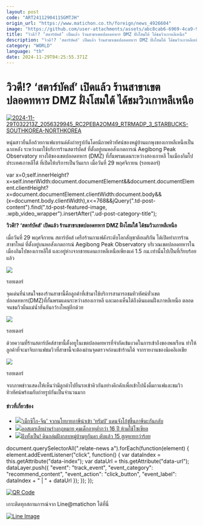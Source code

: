 ```yaml
---
layout: post
code: "ART2411290411SGMTJH"
origin_url: "https://www.matichon.co.th/foreign/news_4926604"
image: "https://github.com/user-attachments/assets/abc8cab6-6969-4ca9-92e2-307352be305c"
title: "วิวดี!? ‘สตาร์บัคส์’ เปิดแล้ว ร้านสาขาเขตปลอดทหาร DMZ ฝั่งโสมใต้ ได้ชมวิวเกาหลีเหนือ"
description: "วิวดี!? 'สตาร์บัคส์' เปิดแล้ว ร้านสาขาเขตปลอดทหาร DMZ ฝั่งโสมใต้ ได้ชมวิวเกาหลีเหนือ"
category: "WORLD"
language: "th"
date: 2024-11-29T04:25:55.371Z
---
```


# วิวดี!? ‘สตาร์บัคส์’ เปิดแล้ว ร้านสาขาเขตปลอดทหาร DMZ ฝั่งโสมใต้ ได้ชมวิวเกาหลีเหนือ

[![](https://www.matichon.co.th/wp-content/uploads/2024/11/2024-11-29T032213Z_2056329945_RC2PEBA2OM49_RTRMADP_3_STARBUCKS-SOUTHKOREA-NORTHKOREA.jpg "2024-11-29T032213Z_2056329945_RC2PEBA2OM49_RTRMADP_3_STARBUCKS-SOUTHKOREA-NORTHKOREA")](https://www.matichon.co.th/wp-content/uploads/2024/11/2024-11-29T032213Z_2056329945_RC2PEBA2OM49_RTRMADP_3_STARBUCKS-SOUTHKOREA-NORTHKOREA.jpg)

หนุ่มสาวยืนถือถ้วยกาแฟแบรนด์ดังถ่ายรูปกันโดยมีภาพทิวทัศน์ของหมู่บ้านแกพุงของเกาหลีเหนือเป็นฉากหลัง ระหว่างมาใช้บริการร้านสตาร์บัคส์ ที่ตั้งอยู่บนหอสังเกตการณ์ Aegibong Peak Observatory ทางใต้ของเขตปลอดทหาร (DMZ) ที่กั้นพรมแดนระหว่างสองเกาหลี ในเมืองกิมโป ประเทศเกาหลีใต้ ที่เปิดให้บริการเป็นวันแรก เมื่อวันที่ 29 พฤศจิกายน (รอยเตอร์)

var x=0;self.innerHeight?x=self.innerWidth:document.documentElement&&document.documentElement.clientHeight?x=document.documentElement.clientWidth:document.body&&(x=document.body.clientWidth),x<=768&&jQuery(".td-post-content").find(".td-post-featured-image, .wpb\_video\_wrapper").insertAfter(".ud-post-category-title");

**วิวดี!? ‘สตาร์บัคส์’ เปิดแล้ว ร้านสาขาเขตปลอดทหาร DMZ ฝั่งโสมใต้ ได้ชมวิวเกาหลีเหนือ**

เมื่อวันที่ 29 พฤศจิกายน สตาร์บัคส์ เครือร้านกาแฟดังระดับโลกสัญชาติอเมริกัน ได้เปิดทำการร้านสาขาใหม่ ที่ตั้งอยู่บนหอสังเกตการณ์ Aegibong Peak Observatory บริเวณเขตปลอดทหารในเมืองกิมโปของเกาหลีใต้ และอยู่ห่างจากชายแดนเกาหลีเหนือเพียงแค่ 1.5 กม.เท่านั้นไปเป็นที่เรียบร้อยแล้ว

![](https://www.matichon.co.th/wp-content/uploads/2024/11/2024-11-29T032212Z_385479514_RC2PEBAZ9FVK_RTRMADP_3_STARBUCKS-SOUTHKOREA-NORTHKOREA.jpg)

รอยเตอร์

จุดเด่นที่น่าสนใจของร้านสาขานี้คือลูกค้าที่เข้ามาใช้บริการสามารถชมทิวทัศน์ทั่วเขตปลอดทหาร(DMZ)ที่กั้นพรมแดนระหว่างสองเกาหลี และมองเห็นได้ถึงดินแดนฝั่งเกาหลีเหนือ ตลอดจนชมวิวผืนแม่น้ำฮันอันกว้างใหญ่อีกด้วย

![](https://www.matichon.co.th/wp-content/uploads/2024/11/2024-11-29T030310Z_838428160_RC2PEBAUYH7Y_RTRMADP_3_STARBUCKS-SOUTHKOREA-NORTHKOREA.jpg)

รอยเตอร์

ด้วยความที่ร้านสตาร์บัคส์สาขานี้ตั้งอยูในเขตปลอดทหารที่จำกัดเข้มงวดในการเข้าถึงของพลเรือน ทำให้ลูกค้าที่จะมาจิบกาแฟชมวิวที่สาขานี้จะต้องผ่านจุดตรวจก่อนเข้าร้านได้ จากรายงานของนิเคอิเอเชีย

![](https://www.matichon.co.th/wp-content/uploads/2024/11/2024-11-29T032202Z_1425670783_RC2OEBASQKZT_RTRMADP_3_STARBUCKS-SOUTHKOREA-NORTHKOREA.jpg)

รอยเตอร์

จากภาพข่าวแสดงให้เห็นว่ามีลูกค้าไปยืนรอเข้าคิวกันอย่างคึกคักเพื่อเข้าไปนั่งดื่มกาแฟและชมวิวทิวทัศน์พร้อมกับถ่ายรูปกันเป็นจำนวนมาก

#### ข่าวที่เกี่ยวข้อง

*   [![](https://www.matichon.co.th/wp-content/uploads/2024/11/728-AFP__20241128__36NG79L__v1__HighRes__ComboUsMexicoEconomyTariffTrump.jpg)‘เม็กซิโก-จีน’ จวกนโยบายภาษีนำเข้า ‘ทรัมป์’ แดนจังโก้ขู่ขึ้นภาษีมะกันกลับ](https://www.matichon.co.th/foreign/news_4926614)
*   [![](https://www.matichon.co.th/wp-content/uploads/2024/11/728-AFP__20241128__36NG4QU__v2__HighRes__TopshotAustraliaInternet.jpg)ออสเตรเลียผ่านร่างกฎหมาย คุมเด็กอายุต่ำกว่า 16 ปี ห้ามใช้โซเซียล](https://www.matichon.co.th/foreign/news_4926513)
*   [![](https://www.matichon.co.th/wp-content/uploads/2024/11/AFP__20241128__36NJ6JA__v1__HighRes__UgandaWeatherLandslide.jpg)ฝังทั้งเป็น! ดินถล่มฝังกลบหมู่บ้านยูกันดา ดับแล้ว 15 สูญหายกว่าร้อย](https://www.matichon.co.th/foreign/news_4926462)

document.querySelectorAll(".relate-news a").forEach(function(element) { element.addEventListener("click", function() { var dataIndex = this.getAttribute("data-index"); var dataUrl = this.getAttribute("data-url"); dataLayer.push({ "event": "track\_event", "event\_category": "recommend\_content", "event\_action": "click\_button", "event\_label": dataIndex + " | " + dataUrl }); }); });

[![QR Code](https://www.matichon.co.th/wp-content/uploads/2023/07/wob1371z.jpg)](https://lin.ee/ht0nDxX)

เกาะติดทุกสถานการณ์จาก Line@matichon ได้ที่นี่

[![Line Image](https://www.matichon.co.th/wp-content/uploads/2023/07/th.png)](https://lin.ee/ht0nDxX)